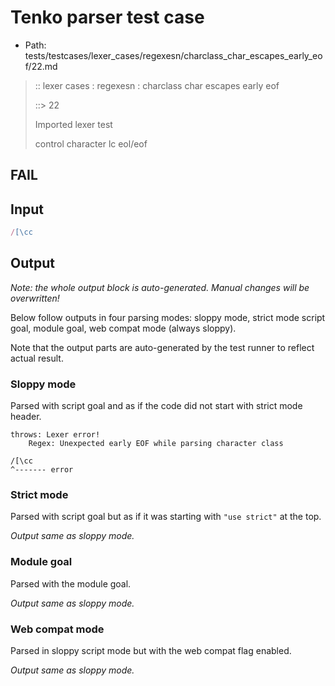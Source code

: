 # Tenko parser test case

- Path: tests/testcases/lexer_cases/regexesn/charclass_char_escapes_early_eof/22.md

> :: lexer cases : regexesn : charclass char escapes early eof
>
> ::> 22
>
> Imported lexer test
>
> control character lc eol/eof

## FAIL

## Input

`````js
/[\cc
`````

## Output

_Note: the whole output block is auto-generated. Manual changes will be overwritten!_

Below follow outputs in four parsing modes: sloppy mode, strict mode script goal, module goal, web compat mode (always sloppy).

Note that the output parts are auto-generated by the test runner to reflect actual result.

### Sloppy mode

Parsed with script goal and as if the code did not start with strict mode header.

`````
throws: Lexer error!
    Regex: Unexpected early EOF while parsing character class

/[\cc
^------- error
`````

### Strict mode

Parsed with script goal but as if it was starting with `"use strict"` at the top.

_Output same as sloppy mode._

### Module goal

Parsed with the module goal.

_Output same as sloppy mode._

### Web compat mode

Parsed in sloppy script mode but with the web compat flag enabled.

_Output same as sloppy mode._
